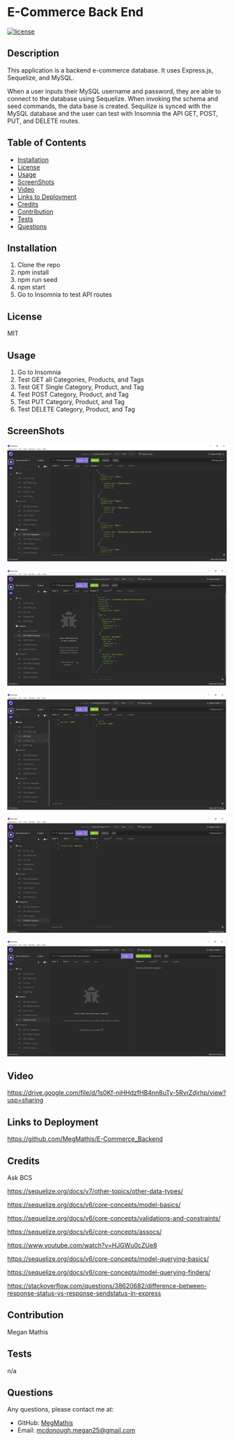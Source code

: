 # E-Commerce Back End

[![license](https://img.shields.io/badge/License-MIT-ff69b4)](https://shields.io)

## Description

This application is a backend e-commerce database. It uses Express.js, Sequelize, and MySQL.

When a user inputs their MySQL username and password, they are able to connect to the database using Sequelize. When invoking the schema and seed commands, the data base is created. Sequilize is synced with the MySQL database and the user can test with Insomnia the API GET, POST, PUT, and DELETE routes.

## Table of Contents

- [Installation](#installation)
- [License](#license)
- [Usage](#usage)
- [ScreenShots](#screenshots)
- [Video](#video)
- [Links to Deployment](#linkstodeployment)
- [Credits](#LinkstoDeployment)
- [Contribution](#contribution)
- [Tests](#tests)
- [Questions](#questions)

## Installation

1. Clone the repo
2. npm install
3. npm run seed
4. npm start
5. Go to Insomnia to test API routes

## License

MIT

## Usage

1. Go to Insomnia
2. Test GET all Categories, Products, and Tags
3. Test GET Single Category, Product, and Tag
4. Test POST Category, Product, and Tag
5. Test PUT Category, Product, and Tag
6. Test DELETE Category, Product, and Tag

## ScreenShots

![Screenshot.](./images/get_all.png)

![Screenshot.](./images/get_single.png)

![Screenshot.](./images/put.png)

![Screenshot.](./images/change.png)

![Screenshot.](./images/delete.png)

## Video

https://drive.google.com/file/d/1s0Kf-njHHdzfHB4nn8uTy-5RvrZdjrhp/view?usp=sharing

## Links to Deployment

https://github.com/MegMathis/E-Commerce_Backend

## Credits

Ask BCS

https://sequelize.org/docs/v7/other-topics/other-data-types/

https://sequelize.org/docs/v6/core-concepts/model-basics/

https://sequelize.org/docs/v6/core-concepts/validations-and-constraints/

https://sequelize.org/docs/v6/core-concepts/assocs/

https://www.youtube.com/watch?v=HJGWu0cZUe8

https://sequelize.org/docs/v6/core-concepts/model-querying-basics/

https://sequelize.org/docs/v6/core-concepts/model-querying-finders/

https://stackoverflow.com/questions/38620682/difference-between-response-status-vs-response-sendstatus-in-express

## Contribution

Megan Mathis

## Tests

n/a

## Questions

Any questions, please contact me at:

- GitHub:
  [MegMathis](http://github.com/MegMathis)
- Email:
  [mcdonough.megan25@gmail.com](mailto:mcdonough.megan25@gmail.com)
